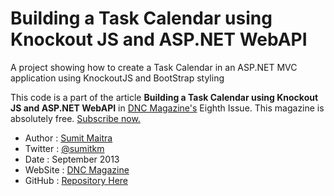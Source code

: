 Building a Task Calendar using Knockout JS and ASP.NET WebAPI
====================

A project showing how to create a Task Calendar in an ASP.NET MVC application using KnockoutJS and BootStrap styling

This code is a part of the article **Building a Task Calendar using Knockout JS and ASP.NET WebAPI** in [DNC Magazine's](http://www.dotnetcurry.com/magazine/dnc-magazine-issue8.aspx) Eighth Issue. This magazine is absolutely free. [Subscribe now.](http://www.dotnetcurry.com/magazine)

* Author  : [Sumit Maitra](http://www.dotnetcurry.com/Author.aspx?AuthorName=Sumit+Maitra)
* Twitter : [@sumitkm](http://www.twitter.com/sumitkm)
* Date    : September 2013
* WebSite : [DNC Magazine](http://www.dncmagazine.com)
* GitHub  : [Repository Here](https://github.com/dotnetcurry/ko-calendar-dncmag-08)
